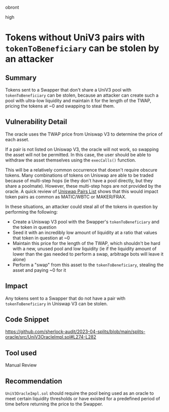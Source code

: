 obront

high

# Tokens without UniV3 pairs with `tokenToBeneficiary` can be stolen by an attacker

## Summary

Tokens sent to a Swapper that don't share a UniV3 pool with `tokenToBeneficiary` can be stolen, because an attacker can create such a pool with ultra-low liquidity and maintain it for the length of the TWAP, pricing the tokens at ~0 and swapping to steal them.

## Vulnerability Detail

The oracle uses the TWAP price from Uniswap V3 to determine the price of each asset. 

If a pair is not listed on Uniswap V3, the oracle will not work, so swapping the asset will not be permitted. In this case, the user should be able to withdraw the asset themselves using the `execCalls()` function.

This will be a relatively common occurrence that doesn't require obscure tokens. Many combinations of tokens on Uniswap are able to be traded because of multi-step hops (ie they don't have a pool directly, but they share a poolmate). However, these multi-step hops are not provided by the oracle. A quick review of [Uniswap Pairs List](https://info.uniswap.org/pairs#/) shows that this would impact token pairs as common as MATIC/WBTC or MAKER/FRAX.

In these situations, an attacker could steal all of the tokens in question by performing the following:
- Create a Uniswap V3 pool with the Swapper's `tokenToBeneficiary` and the token in question
- Seed it with an incredibly low amount of liquidity at a ratio that values that token in question at ~0
- Maintain this price for the length of the TWAP, which shouldn't be hard with a new, unused pool and low liquidity (ie if the liquidity amount of lower than the gas needed to perform a swap, arbitrage bots will leave it alone)
- Perform a "swap" from this asset to the `tokenToBeneficiary`, stealing the asset and paying ~0 for it

## Impact

Any tokens sent to a Swapper that do not have a pair with `tokenToBeneficiary` in Uniswap V3 can be stolen.

## Code Snippet

https://github.com/sherlock-audit/2023-04-splits/blob/main/splits-oracle/src/UniV3OracleImpl.sol#L274-L282

## Tool used

Manual Review

## Recommendation

`UniV3OracleImpl.sol` should require the pool being used as an oracle to meet certain liquidity thresholds or have existed for a predefined period of time before returning the price to the Swapper.